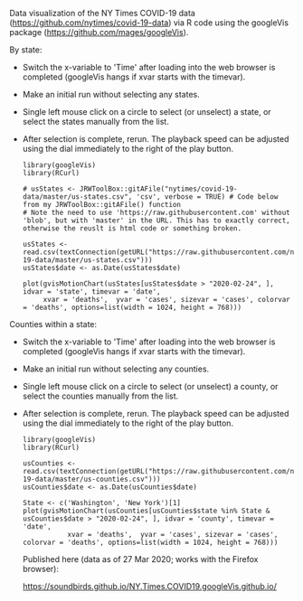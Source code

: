 
Data visualization of the NY Times COVID-19 data (https://github.com/nytimes/covid-19-data) via R code using the googleVis package (https://github.com/mages/googleVis).
   
By state:
    
- Switch the x-variable to 'Time' after loading into the web browser is completed (googleVis hangs if xvar starts with the timevar).
- Make an initial run without selecting any states.
- Single left mouse click on a circle to select (or unselect) a state, or select the states manually from the list.
- After selection is complete, rerun.  The playback speed can be adjusted using the dial immediately to the right of the play button. 


      library(googleVis)
      library(RCurl)

      # usStates <- JRWToolBox::gitAFile("nytimes/covid-19-data/master/us-states.csv", 'csv', verbose = TRUE) # Code below from my JRWToolBox::gitAFile() function
      # Note the need to use 'https://raw.githubusercontent.com' without 'blob', but with 'master' in the URL. This has to exactly correct, otherwise the reuslt is html code or something broken.
      
      usStates <- read.csv(textConnection(getURL("https://raw.githubusercontent.com/nytimes/covid-19-data/master/us-states.csv")))
      usStates$date <- as.Date(usStates$date)

      plot(gvisMotionChart(usStates[usStates$date > "2020-02-24", ], idvar = 'state', timevar = 'date', 
           xvar = 'deaths',  yvar = 'cases', sizevar = 'cases', colorvar = 'deaths', options=list(width = 1024, height = 768)))



Counties within a state:

 - Switch the x-variable to 'Time' after loading into the web browser is completed (googleVis hangs if xvar starts with the timevar).
- Make an initial run without selecting any counties.
- Single left mouse click on a circle to select (or unselect) a county, or select the counties manually from the list.
- After selection is complete, rerun. The playback speed can be adjusted using the dial immediately to the right of the play button.
    
      library(googleVis)
      library(RCurl)
      
      usCounties <- read.csv(textConnection(getURL("https://raw.githubusercontent.com/nytimes/covid-19-data/master/us-counties.csv")))
      usCounties$date <- as.Date(usCounties$date)
    
      State <- c('Washington', 'New York')[1]
      plot(gvisMotionChart(usCounties[usCounties$state %in% State & usCounties$date > "2020-02-24", ], idvar = 'county', timevar = 'date', 
                 xvar = 'deaths',  yvar = 'cases', sizevar = 'cases', colorvar = 'deaths', options=list(width = 1024, height = 768)))
                 
  
     Published here (data as of 27 Mar 2020; works with the Firefox browser):
     
     https://soundbirds.github.io/NY.Times.COVID19.googleVis.github.io/ 
     
     
 
     
     
